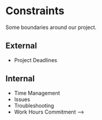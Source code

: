 # Constraints

Some boundaries around our project.

## External

- Project Deadlines

## Internal

- Time Management
- Issues
- Troubleshooting
- Work Hours Commitment -->
